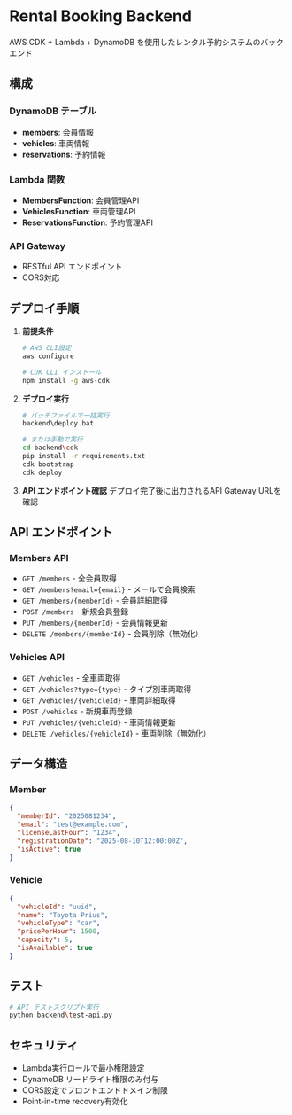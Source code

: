 # Rental Booking Backend

AWS CDK + Lambda + DynamoDB を使用したレンタル予約システムのバックエンド

## 構成

### DynamoDB テーブル
- **members**: 会員情報
- **vehicles**: 車両情報  
- **reservations**: 予約情報

### Lambda 関数
- **MembersFunction**: 会員管理API
- **VehiclesFunction**: 車両管理API
- **ReservationsFunction**: 予約管理API

### API Gateway
- RESTful API エンドポイント
- CORS対応

## デプロイ手順

1. **前提条件**
   ```bash
   # AWS CLI設定
   aws configure
   
   # CDK CLI インストール
   npm install -g aws-cdk
   ```

2. **デプロイ実行**
   ```bash
   # バッチファイルで一括実行
   backend\deploy.bat
   
   # または手動で実行
   cd backend\cdk
   pip install -r requirements.txt
   cdk bootstrap
   cdk deploy
   ```

3. **API エンドポイント確認**
   デプロイ完了後に出力されるAPI Gateway URLを確認

## API エンドポイント

### Members API
- `GET /members` - 全会員取得
- `GET /members?email={email}` - メールで会員検索
- `GET /members/{memberId}` - 会員詳細取得
- `POST /members` - 新規会員登録
- `PUT /members/{memberId}` - 会員情報更新
- `DELETE /members/{memberId}` - 会員削除（無効化）

### Vehicles API  
- `GET /vehicles` - 全車両取得
- `GET /vehicles?type={type}` - タイプ別車両取得
- `GET /vehicles/{vehicleId}` - 車両詳細取得
- `POST /vehicles` - 新規車両登録
- `PUT /vehicles/{vehicleId}` - 車両情報更新
- `DELETE /vehicles/{vehicleId}` - 車両削除（無効化）

## データ構造

### Member
```json
{
  "memberId": "2025081234",
  "email": "test@example.com", 
  "licenseLastFour": "1234",
  "registrationDate": "2025-08-10T12:00:00Z",
  "isActive": true
}
```

### Vehicle
```json
{
  "vehicleId": "uuid",
  "name": "Toyota Prius",
  "vehicleType": "car",
  "pricePerHour": 1500,
  "capacity": 5,
  "isAvailable": true
}
```

## テスト

```bash
# API テストスクリプト実行
python backend\test-api.py
```

## セキュリティ

- Lambda実行ロールで最小権限設定
- DynamoDB リードライト権限のみ付与
- CORS設定でフロントエンドドメイン制限
- Point-in-time recovery有効化